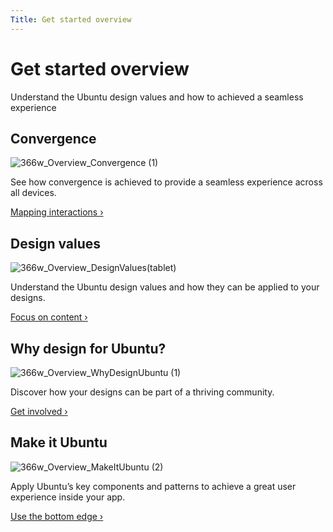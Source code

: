 ```yaml
---
Title: Get started overview
---
```


# Get started overview


Understand the Ubuntu design values and how to achieved a seamless experience


## Convergence
![366w_Overview_Convergence (1)](https://assets.ubuntu.com/v1/c0d4a6e3-366w_Overview_Convergence-1.png)


See how convergence is achieved to provide a seamless experience across all devices.


[Mapping interactions ›](convergence.md)


## Design values
![366w_Overview_DesignValues(tablet)](https://assets.ubuntu.com/v1/26e0b30d-366w_Overview_DesignValuestablet.png)


Understand the Ubuntu design values and how they can be applied to your designs.


[Focus on content ›](design-values.md)


## Why design for Ubuntu?
![366w_Overview_WhyDesignUbuntu (1)](https://assets.ubuntu.com/v1/cd978d76-366w_Overview_WhyDesignUbuntu-1.png)


Discover how your designs can be part of a thriving community.


[Get involved ›](why-design-for-ubuntu.md)


## Make it Ubuntu
![366w_Overview_MakeItUbuntu (2)](https://assets.ubuntu.com/v1/b27d45cd-366w_Overview_MakeItUbuntu-2.png)


Apply Ubuntu’s key components and patterns to achieve a great user experience inside your app.


[Use the bottom edge ›](make-it-ubuntu.md)
